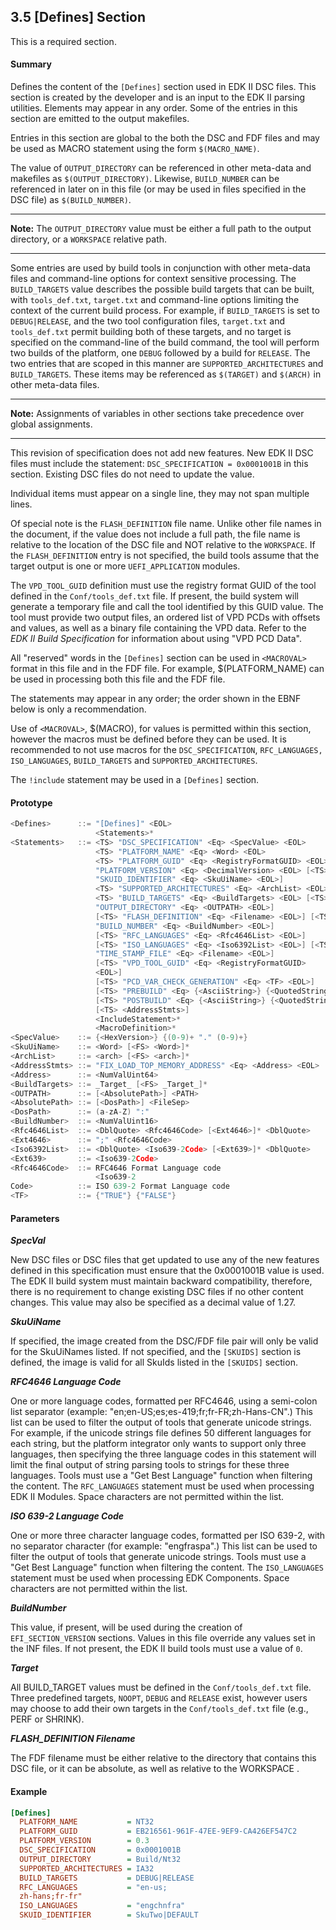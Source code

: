 <!--- @file
  3.5 [Defines] Section

  Copyright (c) 2006-2017, Intel Corporation. All rights reserved.<BR>

  Redistribution and use in source (original document form) and 'compiled'
  forms (converted to PDF, epub, HTML and other formats) with or without
  modification, are permitted provided that the following conditions are met:

  1) Redistributions of source code (original document form) must retain the
     above copyright notice, this list of conditions and the following
     disclaimer as the first lines of this file unmodified.

  2) Redistributions in compiled form (transformed to other DTDs, converted to
     PDF, epub, HTML and other formats) must reproduce the above copyright
     notice, this list of conditions and the following disclaimer in the
     documentation and/or other materials provided with the distribution.

  THIS DOCUMENTATION IS PROVIDED BY TIANOCORE PROJECT "AS IS" AND ANY EXPRESS OR
  IMPLIED WARRANTIES, INCLUDING, BUT NOT LIMITED TO, THE IMPLIED WARRANTIES OF
  MERCHANTABILITY AND FITNESS FOR A PARTICULAR PURPOSE ARE DISCLAIMED. IN NO
  EVENT SHALL TIANOCORE PROJECT  BE LIABLE FOR ANY DIRECT, INDIRECT, INCIDENTAL,
  SPECIAL, EXEMPLARY, OR CONSEQUENTIAL DAMAGES (INCLUDING, BUT NOT LIMITED TO,
  PROCUREMENT OF SUBSTITUTE GOODS OR SERVICES; LOSS OF USE, DATA, OR PROFITS;
  OR BUSINESS INTERRUPTION) HOWEVER CAUSED AND ON ANY THEORY OF LIABILITY,
  WHETHER IN CONTRACT, STRICT LIABILITY, OR TORT (INCLUDING NEGLIGENCE OR
  OTHERWISE) ARISING IN ANY WAY OUT OF THE USE OF THIS DOCUMENTATION, EVEN IF
  ADVISED OF THE POSSIBILITY OF SUCH DAMAGE.

-->

## 3.5 [Defines] Section

This is a required section.

#### Summary

Defines the content of the `[Defines]` section used in EDK II DSC files. This
section is created by the developer and is an input to the EDK II parsing
utilities. Elements may appear in any order. Some of the entries in this
section are emitted to the output makefiles.

Entries in this section are global to the both the DSC and FDF files and may be
used as MACRO statement using the form `$(MACRO_NAME)`.

The value of `OUTPUT_DIRECTORY` can be referenced in other meta-data and
makefiles as `$(OUTPUT_DIRECTORY)`. Likewise, `BUILD_NUMBER` can be referenced
in later on in this file (or may be used in files specified in the DSC file) as
`$(BUILD_NUMBER)`.

**********
**Note:** The `OUTPUT_DIRECTORY` value must be either a full path to the
output directory, or a `WORKSPACE` relative path.
**********

Some entries are used by build tools in conjunction with other meta-data files
and command-line options for context sensitive processing. The `BUILD_TARGETS`
value describes the possible build targets that can be built, with
`tools_def.txt`, `target.txt` and command-line options limiting the context of
the current build process. For example, if `BUILD_TARGETS` is set to
`DEBUG|RELEASE`, and the two tool configuration files, `target.txt` and
`tools_def.txt` permit building both of these targets, and no target is
specified on the command-line of the build command, the tool will perform two
builds of the platform, one `DEBUG` followed by a build for `RELEASE`. The two
entries that are scoped in this manner are `SUPPORTED_ARCHITECTURES` and
`BUILD_TARGETS`. These items may be referenced as `$(TARGET)` and `$(ARCH)` in
other meta-data files.

**********
**Note:** Assignments of variables in other sections take precedence over
global assignments.
**********

This revision of specification does not add new features. New EDK II DSC files
must include the statement: `DSC_SPECIFICATION = 0x0001001B` in this section.
Existing DSC files do not need to update the value.

Individual items must appear on a single line, they may not span multiple lines.

Of special note is the `FLASH_DEFINITION` file name. Unlike other file names in
the document, if the value does not include a full path, the file name is
relative to the location of the DSC file and NOT relative to the `WORKSPACE`.
If the `FLASH_DEFINITION` entry is not specified, the build tools assume that
the target output is one or more `UEFI_APPLICATION` modules.

The `VPD_TOOL_GUID` definition must use the registry format GUID of the tool
defined in the `Conf/tools_def.txt` file. If present, the build system will
generate a temporary file and call the tool identified by this GUID value. The
tool must provide two output files, an ordered list of VPD PCDs with offsets
and values, as well as a binary file containing the VPD data. Refer to the _EDK
II Build Specification_ for information about using "VPD PCD Data".

All "reserved" words in the `[Defines]` section can be used in `<MACROVAL>`
format in this file and in the FDF file. For example, $(PLATFORM_NAME) can be
used in processing both this file and the FDF file.

The statements may appear in any order; the order shown in the EBNF below is
only a recommendation.

Use of `<MACROVAL>`, $(MACRO), for values is permitted within this section,
however the macros must be defined before they can be used. It is recommended
to not use macros for the `DSC_SPECIFICATION`, `RFC_LANGUAGES, ISO_LANGUAGES`,
`BUILD_TARGETS` and `SUPPORTED_ARCHITECTURES`.

The `!include` statement may be used in a `[Defines]` section.

#### Prototype

```c
<Defines>      ::= "[Defines]" <EOL>
                   <Statements>*
<Statements>   ::= <TS> "DSC_SPECIFICATION" <Eq> <SpecValue> <EOL>
                   <TS> "PLATFORM_NAME" <Eq> <Word> <EOL>
                   <TS> "PLATFORM_GUID" <Eq> <RegistryFormatGUID> <EOL> <TS>
                   "PLATFORM_VERSION" <Eq> <DecimalVersion> <EOL> [<TS>
                   "SKUID_IDENTIFIER" <Eq> <SkuUiName> <EOL>]
                   <TS> "SUPPORTED_ARCHITECTURES" <Eq> <ArchList> <EOL>
                   <TS> "BUILD_TARGETS" <Eq> <BuildTargets> <EOL> [<TS>
                   "OUTPUT_DIRECTORY" <Eq> <OUTPATH> <EOL>]
                   [<TS> "FLASH_DEFINITION" <Eq> <Filename> <EOL>] [<TS>
                   "BUILD_NUMBER" <Eq> <BuildNumber> <EOL>]
                   [<TS> "RFC_LANGUAGES" <Eq> <Rfc4646List> <EOL>]
                   [<TS> "ISO_LANGUAGES" <Eq> <Iso6392List> <EOL>] [<TS>
                   "TIME_STAMP_FILE" <Eq> <Filename> <EOL>]
                   [<TS> "VPD_TOOL_GUID" <Eq> <RegistryFormatGUID>
                   <EOL>]
                   [<TS> "PCD_VAR_CHECK_GENERATION" <Eq> <TF> <EOL>]
                   [<TS> "PREBUILD" <Eq> {<AsciiString>} {<QuotedString>} <EOL>]
                   [<TS> "POSTBUILD" <Eq> {<AsciiString>} {<QuotedString>} <EOL>]
                   [<TS> <AddressStmts>]
                   <IncludeStatement>*
                   <MacroDefinition>*
<SpecValue>    ::= {<HexVersion>} {(0-9)+ "." (0-9)+}
<SkuUiName>    ::= <Word> [<FS> <Word>]*
<ArchList>     ::= <arch> [<FS> <arch>]*
<AddressStmts> ::= "FIX_LOAD_TOP_MEMORY_ADDRESS" <Eq> <Address> <EOL>
<Address>      ::= <NumValUint64>
<BuildTargets> ::= _Target_ [<FS> _Target_]*
<OUTPATH>      ::= [<AbsolutePath>] <PATH>
<AbsolutePath> ::= [<DosPath>] <FileSep>
<DosPath>      ::= (a-zA-Z) ":"
<BuildNumber>  ::= <NumValUint16>
<Rfc4646List>  ::= <DblQuote> <Rfc4646Code> [<Ext4646>]* <DblQuote>
<Ext4646>      ::= ";" <Rfc4646Code>
<Iso6392List>  ::= <DblQuote> <Iso639-2Code> [<Ext639>]* <DblQuote>
<Ext639>       ::= <Iso639-2Code>
<Rfc4646Code>  ::= RFC4646 Format Language code
                   <Iso639-2
Code>          ::= ISO 639-2 Format Language code
<TF>           ::= {"TRUE"} {"FALSE"}
```

#### Parameters

**_SpecVal_**

New DSC files or DSC files that get updated to use any of the new features
defined in this specification must ensure that the 0x0001001B value is used.
The EDK II build system must maintain backward compatibility, therefore, there
is no requirement to change existing DSC files if no other content changes.
This value may also be specified as a decimal value of 1.27.

**_SkuUiName_**

If specified, the image created from the DSC/FDF file pair will only be valid
for the SkuUiNames listed. If not specified, and the `[SKUIDS]` section is
defined, the image is valid for all SkuIds listed in the `[SKUIDS]` section.

**_RFC4646 Language Code_**

One or more language codes, formatted per RFC4646, using a semi-colon list
separator (example: "en;en-US;es;es-419;fr;fr-FR;zh-Hans-CN".) This list can be
used to filter the output of tools that generate unicode strings. For example,
if the unicode strings file defines 50 different languages for each string, but
the platform integrator only wants to support only three languages, then
specifying the three language codes in this statement will limit the final
output of string parsing tools to strings for these three languages. Tools must
use a "Get Best Language" function when filtering the content. The
`RFC_LANGUAGES` statement must be used when processing EDK II Modules. Space
characters are not permitted within the list.

**_ISO 639-2 Language Code_**

One or more three character language codes, formatted per ISO 639-2, with no
separator character (for example: "engfraspa".) This list can be used to filter
the output of tools that generate unicode strings. Tools must use a "Get Best
Language" function when filtering the content. The `ISO_LANGUAGES` statement
must be used when processing EDK Components. Space characters are not permitted
within the list.

**_BuildNumber_**

This value, if present, will be used during the creation of
`EFI_SECTION_VERSION` sections. Values in this file override any values set in
the INF files. If not present, the EDK II build tools must use a value of `0`.

**_Target_**

All BUILD_TARGET values must be defined in the `Conf/tools_def.txt` file. Three
predefined targets, `NOOPT`, `DEBUG` and `RELEASE` exist, however users may
choose to add their own targets in the `Conf/tools_def.txt` file (e.g., PERF or
SHRINK).

**_FLASH_DEFINITION Filename_**

The FDF filename must be either relative to the directory that contains this
DSC file, or it can be absolute, as well as relative to the WORKSPACE .

#### Example

```ini
[Defines]
  PLATFORM_NAME           = NT32
  PLATFORM_GUID           = EB216561-961F-47EE-9EF9-CA426EF547C2
  PLATFORM_VERSION        = 0.3
  DSC_SPECIFICATION       = 0x0001001B
  OUTPUT_DIRECTORY        = Build/Nt32
  SUPPORTED_ARCHITECTURES = IA32
  BUILD_TARGETS           = DEBUG|RELEASE
  RFC_LANGUAGES           = "en-us;
  zh-hans;fr-fr"
  ISO_LANGUAGES           = "engchnfra"
  SKUID_IDENTIFIER        = SkuTwo|DEFAULT
```
